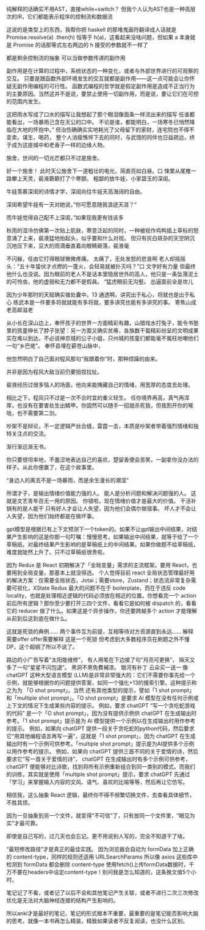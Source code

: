 纯解释的话确实不用AST，直接while+switch？
但我个人认为AST也是一种高层次的IR，它们都能表示程序的控制流和数据流

这说的是类型上的东西，我帮你把 haskell 的那堆鬼画符翻译成人话就是 Promise.resolve(a) .then(h) 恒等于 h(a)，这看起来没啥问题，但如果 a 本身就是 Promise 的话那等式左右两边的 h 接受的参数就不一样了


都是剩余控制流的抽象
可以当做参数传递的副作用

副作用是在计算的过程中，系统状态的一种变化，或者与外部世界进行的可观察的交互。
只要是跟函数外部环境发生的交互就都是副作用——这一点可能会让你怀疑无副作用编程的可行性。
函数式编程的哲学就是假定副作用是造成不正当行为的主要原因。当然这并不是说，要禁止使用一切副作用，而是说，要让它们在可控的范围内发生。

这把雨水写成了口水的描写让我想起了那个眼泪像面条一样流出来的描写
任谁都能看出，一场暴雨己含在天公的口中。
不论是谁，都能明白，一场寒冬已悄然降临在大地的怀抱中。”
但治伤确确实实地耗光了父母留下的家财，连宅院也不得不变卖。谋生、喝药， 整个人消瘦憔悴下去的同时，与武馆的同伴也日益疏远，终于成为这座城中和老香子一样的边缘人物。

施舍，世间的一切光芒都只不过是施舍。

好一个施舍！
此时天公施舍下一道粗壮的电光，简直亮如白昼。口
悚栗从尾椎一路攀上天灵，裴液簌簌打了个寒颤。
粗鄙的放牛娃，小家碧玉的深闺。

牛娃羡慕深闺的诗情才学，深闺向往牛娃天高海阔的自由。

深闺希望牛娃有一天对她说，”你可愿意随我浪迹天涯？“

而牛娃觉得自己配不上深闺，”如果现我更有钱该多

秋雨的湿冷仿佛第一次贴上肌肤，寒意泛起的同时，一种被视作鸡鸭插上草标的怒意涌了上来，裴液猛地抬起头，似乎要和什么对视。
但只有灰白斑杂的天空阴沉沉地压下来，豆大的雨滴垂直着向眼睛砸落，裴液毫

不闪躲，任由它打得眼球微微疼痛。
太痛了，无处发怒的悲哀啊
老人却摇摇头：“五十年蛰伏才点燃的一蓬火，会轻易就被扑灭吗？”口
文字好有力量
但最终他什么也没说。因为眼前的老人不是话本里隐居世外的高人，他只是一条坠落泥土的可怜虫，他的虚弱和无力都不是假員。
“猛虎眼前无沟壑。
怂逼面前全是坎儿

因为少年那时的天赋确实锥处囊中。13
通透啊，讲究出于私心，将就也是出于私心
练武本是一件要多将就就能有多将就，要多讲究也能有多讲究的事。
寄焦山成老高邮滋老

从小长在深山边上，奉怀孩子的世界一方面精彩有趣，山猎戏水打兔子，能令书塾里的孩童伸长了脖子张望：另一方面又确实贫瘠，各族数干载精彩纷呈的文明成果实在难以到达，不必说神京城的公子小姐，只州城的孩童们都能毫不冤枉地嘲他们一句“乡巴佬”。
奉怀县埋在薪苍山脉中，

他忽然明白了自己面对程风那句“我跟着你”时，那种烦躁的由来。

并非是因为程风大敌当前仍要扭捏拉扯。

裴液经历过很多恼人的场面，他向来能掩藏自己的情绪，用宽厚的态度去处理。

相比之下，程风只不过是一次不合时宜的重义轻生。
任你境界再高，真气再浑厚，也没有在要害处生出鳞甲。你固然可以随手一招就杀死我，但我割开你的喉咙，也不需要第二剑。

吵架不是辩论，不一定逻辑严丝合缝，雷霆一击，本质是吵架者带着强烈情绪和独特关注点的交流。

渐行渐远渐无书。

你只要很坦率地，不羞涩地表达自己的喜欢，楚留香便会苦笑，一副拿你没办法的样子。从此你便赢了，在这个故事里。

“身边人的离去不是一场暴雨，而是余生漫长的潮湿”

所谓才子，是输出情绪价值能力强的人。
能人是分析问题和解决问题强的人。
这就是文艺青年百无一用的原因。
你错啦，现在情绪价值才是最大的价值。
干活补锅有的是人能干
只有好人才会让人失望，因为他们会偶尔做错事。
坏人才不会让人失望，因为他们始终都是在做坏事。

gpt模型是根据已有上下文预测下一个token的。如果不让gpt输出中间结果，对结果产生影响的这是你那一句叮嘱：慢慢思考。如果输出中间结果，就等于给了一个草稿纸。对最终结果产生影响的是草稿纸上的中间结果。如果你做题不给草稿纸，难度就陡然上升了。只不过草稿纸很贵啦。

因为 Redux 是 React 初期解决了「全局变量」需求的主流框架。要用 React，也要用到全局变量，那基本上就没得选。
个人觉得目前 react 全局状态管理最好用的解决方案：仅需要全局状态，Jotai；需要store，Zustand；状态流非常复杂需要可视化，XState
Redux 最大的问题不在于 boilerplate，而在于违反 code locality，也就是处理相近逻辑的代码必须放在相近的位置。你想看完一个 action 前后所有逻辑？那你至少要打开三四个文件，看看它是如何被 dispatch 的，看看它的 reducer 做了什么。如果这是个异步操作，你还要跨越多个 action 才能理解从前到后这到底在做什么。

这就是死锁的典例……
两个事件互为前提，互相等待对方资源直到永远……
解释需要offer offer需要解释 这是一个死锁
但考虑到大多数程序员在刷题之外不懂 DP，这个超纲了所以不说了。

路边的小广告写着“太阳能维修”， 
有人用笔在下边接了句“月亮可更换”，
隔天又多了一句“星星不闪包退”。
黑洞不黑免費補漆。
银河有补丁
云朵买一送一
像 chatGPT 这种大型语言模型 (LLM)是非常非常强大的：它们不需要你事先给一个示例，就能够根据你的问题提供答案，如同一个强化+13的搜索引擎。这种提示称之为为 「O shot prompt」。当然 还有其他类型的提示，譬如「1 shot prompt」和「multiple shot prompt」。「O shot prompt」是要求 Al 模型在没有任何示例或上下文的情况下生成某些内容的提示。 例如，要求 chatGPT “写一个贪吃蛇游戏的代码” 是一个「O shot prompt」，因为没有提供示例供 chatGPT 在生成输出时参考。「1 shot prompt」提示是为 Al 模型提供一个示例以在生成输出时用作参考的提示。 例如，如果向 chatGPT 提供一段关于贪吃蛇的python代码，然后要求它“用其他编程语言再写一遍”，这就是「1 shot prompt」，因为 chatGPT 在生成输出时有一个示例可供参考。「multiple shot prompt」提示是为AI提供多个示例以用作参考的提示。 例如，如果向 chatGPT 提供三首不同的关于爱情的诗，然后要求它“写一首关于爱情的诗”， chatGPT 在生成输出时有多个示例可供参考，chatGPT 便能够对比诗歌，找到将所有示例重新组合到同一类别的模式。而我们的训练，其实就是使用「multiple shot prompt」提示，要求 chatGPT 先通过「学习」来掌握输入内容的文风、语气、喜欢的比喻等等，然后再让它仿写。

相信我，这么抽象 React 逻辑，最终你不得不频繁切换文件，去查看具体细节，不胜其烦。

因为一旦抽象到另一个文件，就变得“不可信”了，只有放同一个文件里，“眼见为实”才最可靠。

即使是自己写的，过几天也会忘记。更不用说别人写的，完全不知道干了啥。

“最短修改路径”才是真正的最佳实践。
因为浏览器会自动为 formData 加上正确的 content-type，同样的规则还适用 URLSearchParams
所以像 axios 这些库中检测到 formData 都会删除 content-type
使用fetch()上传formData数据时，千万不要在headers中设定content-type！别问我是怎么知道的，这条推文值5个小时。

笔记记了不看，或者记了以后不会和其他笔记产生关联，或者不进行二次三次修改优化是无法对大脑神经连接的结构产生影响的。

所以anki才是最好的笔记，笔记的形式根本不重要，最重要的是笔记能否影响大脑的思考。就像一本书再怎么精装，精致如果读者不反复阅读，也没什么区别。


